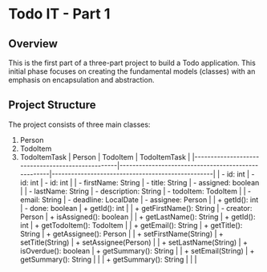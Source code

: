 # Todo IT - Part 1

## Overview
This is the first part of a three-part project to build a Todo application. This initial phase focuses on creating the fundamental models (classes) with an emphasis on encapsulation and abstraction.

## Project Structure
The project consists of three main classes:
1. Person
2. TodoItem
3. TodoItemTask
|                      Person                      |                      TodoItem                      |                   TodoItemTask                   |
|--------------------------------------------------|----------------------------------------------------|--------------------------------------------------|
| - id: int                                        | - id: int                                          | - id: int                                        |
| - firstName: String                              | - title: String                                    | - assigned: boolean                              |
| - lastName: String                               | - description: String                              | - todoItem: TodoItem                             |
| - email: String                                  | - deadline: LocalDate                              | - assignee: Person                               |
| + getId(): int                                   | - done: boolean                                    | + getId(): int                                   |
| + getFirstName(): String                         | - creator: Person                                  | + isAssigned(): boolean                          |
| + getLastName(): String                          | + getId(): int                                     | + getTodoItem(): TodoItem                        |
| + getEmail(): String                             | + getTitle(): String                               | + getAssignee(): Person                          |
| + setFirstName(String)                           | + setTitle(String)                                 | + setAssignee(Person)                            |
| + setLastName(String)                            | + isOverdue(): boolean                             | + getSummary(): String                           |
| + setEmail(String)                               | + getSummary(): String                             |                                                  |
| + getSummary(): String                           |                                                    |                                                  |

